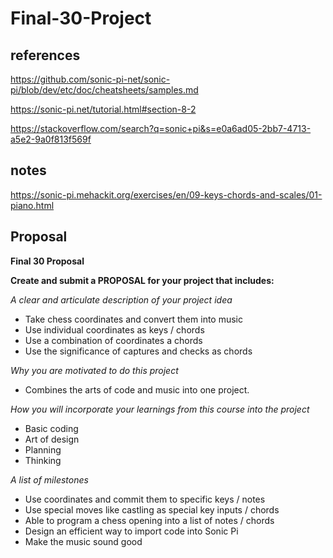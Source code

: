 # Final-30-Project
## references
https://github.com/sonic-pi-net/sonic-pi/blob/dev/etc/doc/cheatsheets/samples.md

https://sonic-pi.net/tutorial.html#section-8-2

https://stackoverflow.com/search?q=sonic+pi&s=e0a6ad05-2bb7-4713-a5e2-9a0f813f569f

## notes

https://sonic-pi.mehackit.org/exercises/en/09-keys-chords-and-scales/01-piano.html

## Proposal

<strong> Final 30 Proposal </strong>

 <b> Create and submit a PROPOSAL for your project that includes: </b>

<em> A clear and articulate description of your project idea </em>
* Take chess coordinates and convert them into music
* Use individual coordinates as keys / chords
* Use a combination of coordinates a chords
* Use the significance of captures and checks as chords

<em> Why you are motivated to do this project </em>
* Combines the arts of code and music into one project.

<em> How you will incorporate your learnings from this course into the project </em>
* Basic coding
* Art of design
* Planning
* Thinking 

<em> A list of milestones </em>
* Use coordinates and commit them to specific keys / notes
* Use special moves like castling as special key inputs / chords
* Able to program a chess opening into a list of notes / chords
* Design an efficient way to import code into Sonic Pi
* Make the music sound good
